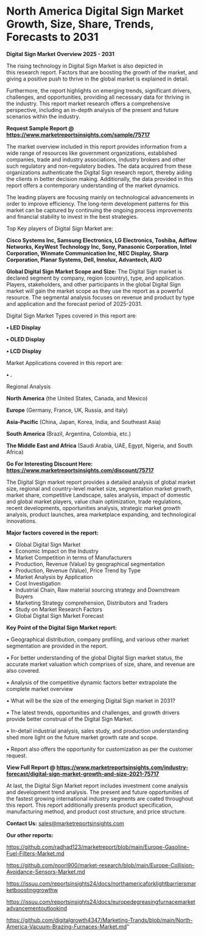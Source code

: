 # North America Digital Sign Market Growth, Size, Share, Trends, Forecasts to 2031

<Strong> Digital Sign Market Overview 2025 - 2031</strong>

The rising technology in Digital Sign Market is also depicted in this research report. Factors that are boosting the growth of the market, and giving a positive push to thrive in the global market is explained in detail.

Furthermore, the report highlights on emerging trends, significant drivers, challenges, and opportunities, providing all necessary data for thriving in the industry. This report market research offers a comprehensive perspective, including an in-depth analysis of the present and future scenarios within the industry.

<strong>Request Sample Report @ <a href=https://www.marketreportsinsights.com/sample/75717>https://www.marketreportsinsights.com/sample/75717</a></strong>

The market overview included in this report provides information from a wide range of resources like government organizations, established companies, trade and industry associations, industry brokers and other such regulatory and non-regulatory bodies. The data acquired from these organizations authenticate the Digital Sign research report, thereby aiding the clients in better decision making. Additionally, the data provided in this report offers a contemporary understanding of the market dynamics.

The leading players are focusing mainly on technological advancements in order to improve efficiency. The long-term development patterns for this market can be captured by continuing the ongoing process improvements and financial stability to invest in the best strategies.

Top Key players of Digital Sign Market are:

<strong>Cisco Systems Inc, Samsung Electronics, LG Electronics, Toshiba, Adflow Networks, KeyWest Technology Inc, Sony, Panasonic Corporation, Intel Corporation, Winmate Communication Inc, NEC Display, Sharp Corporation, Planar Systems, Dell, Innolux, Advantech, AUO</strong>

<strong><b>Global Digital Sign Market Scope and Size:</b></strong>
The Digital Sign market is declared segment by company, region (country), type, and application. Players, stakeholders, and other participants in the global Digital Sign market will gain the market scope as they use the report as a powerful resource. The segmental analysis focuses on revenue and product by type and application and the forecast period of 2025-2031.

Digital Sign Market Types covered in this report are:

<strong>• LED Display

• OLED Display

• LCD Display</strong>

Market Applications covered in this report are:

<strong>• .</strong> 

Regional Analysis

<strong>North America</strong> (the United States, Canada, and Mexico)

<strong>Europe</strong> (Germany, France, UK, Russia, and Italy)

<strong>Asia-Pacific</strong> (China, Japan, Korea, India, and Southeast Asia)

<strong>South America</strong> (Brazil, Argentina, Colombia, etc.)

<strong>The Middle East and Africa</strong> (Saudi Arabia, UAE, Egypt, Nigeria, and South Africa)

<strong>Go For Interesting Discount Here: <a href=https://www.marketreportsinsights.com/discount/75717>https://www.marketreportsinsights.com/discount/75717</a></strong>

The Digital Sign market report provides a detailed analysis of global market size, regional and country-level market size, segmentation market growth, market share, competitive Landscape, sales analysis, impact of domestic and global market players, value chain optimization, trade regulations, recent developments, opportunities analysis, strategic market growth analysis, product launches, area marketplace expanding, and technological innovations.

<strong><b>Major factors covered in the report:</b></strong>
<ul>
  <li>Global Digital Sign Market </li>
  <li>Economic Impact on the Industry</li>
  <li>Market Competition in terms of Manufacturers</li>
  <li>Production, Revenue (Value) by geographical segmentation</li>
  <li>Production, Revenue (Value), Price Trend by Type</li>
  <li>Market Analysis by Application</li>
  <li>Cost Investigation</li>
  <li>Industrial Chain, Raw material sourcing strategy and Downstream Buyers</li>
  <li>Marketing Strategy comprehension, Distributors and Traders</li>
  <li>Study on Market Research Factors</li>
  <li>Global Digital Sign Market Forecast</li>
</ul>

<strong><b>Key Point of the Digital Sign Market report:</b></strong>

• Geographical distribution, company profiling, and various other market segmentation are provided in the report.

• For better understanding of the global Digital Sign market status, the accurate market valuation which comprises of size, share, and revenue are also covered.

• Analysis of the competitive dynamic factors better extrapolate the complete market overview

• What will be the size of the emerging Digital Sign market in 2031?

• The latest trends, opportunities and challenges, and growth drivers provide better construal of the Digital Sign Market.

• In-detail industrial analysis, sales study, and production understanding shed more light on the future market growth rate and scope.

• Report also offers the opportunity for customization as per the customer request.

<strong><b>View Full Report @ <a href=https://www.marketreportsinsights.com/industry-forecast/digital-sign-market-growth-and-size-2021-75717>https://www.marketreportsinsights.com/industry-forecast/digital-sign-market-growth-and-size-2021-75717</a></b></strong>


At last, the Digital Sign Market report includes investment come analysis and development trend analysis. The present and future opportunities of the fastest growing international industry segments are coated throughout this report. This report additionally presents product specification, manufacturing method, and product cost structure, and price structure.

<strong>Contact Us:</strong>
sales@marketreportsinsights.com

<strong>Our other reports:</strong>

<a href=https://github.com/radhad123/marketreport/blob/main/Europe-Gasoline-Fuel-Filters-Market.md>https://github.com/radhad123/marketreport/blob/main/Europe-Gasoline-Fuel-Filters-Market.md</a>

<a href=https://github.com/noori900/market-research/blob/main/Europe-Collision-Avoidance-Sensors-Market.md>https://github.com/noori900/market-research/blob/main/Europe-Collision-Avoidance-Sensors-Market.md</a>

<a href=https://issuu.com/reportsinsights24/docs/northamericaforklightbarriersmarketboostinggrowthw>https://issuu.com/reportsinsights24/docs/northamericaforklightbarriersmarketboostinggrowthw</a>

<a href=https://issuu.com/reportsinsights24/docs/europedegreasingfurnacemarketadvancementoutlookind>https://issuu.com/reportsinsights24/docs/europedegreasingfurnacemarketadvancementoutlookind</a>

<a href=https://github.com/digitalgrowth4347/Marketing-Trands/blob/main/North-America-Vacuum-Brazing-Furnaces-Market.md>https://github.com/digitalgrowth4347/Marketing-Trands/blob/main/North-America-Vacuum-Brazing-Furnaces-Market.md</a>"
